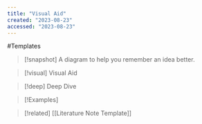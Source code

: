 ```yaml
---
title: "Visual Aid"
created: "2023-08-23"
accessed: "2023-08-23"
---
```


#Templates

>[!snapshot]
>A diagram to help you remember an idea better.

>[!visual] Visual Aid
>

>[!deep] Deep Dive
>

>[!Examples]
>

>[!related]
>[[Literature Note Template]]
